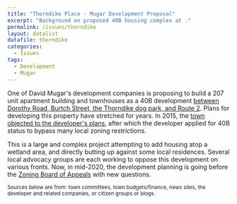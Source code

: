 ```yaml
---
title: "Thorndike Place - Mugar Development Proposal"
excerpt: "Background on proposed 40B housing complex at ."
permalink: /issues/thorndike
layout: datalist
datafile: thorndike
categories:
  - Issues
tags:
  - Development
  - Mugar
---
```


One of David Mugar's development companies is proposing to build a 207 unit apartment building and townhouses as a 40B development [between Dorothy Road, Burtch Street, the Thorndike dog park, and Route 2](https://goo.gl/maps/daMnTPjuFHX99m347).  Plans for developing this property have stretched for years.  In 2015, the [town objected to the developer's plans](https://yourarlington.com/arlington-archives/town-school/selectboard/7946-mugar-081915.html), after which the developer applied for 40B status to bypass many local zoning restrictions.

This is a large and complex project attempting to add housing atop a wetland area, and directly butting up against some local residences.  Several local advocacy groups are each working to oppose this development on various fronts.  Now, in mid-2020, the development planning is going before the [Zoning Board of Appeals](https://www.arlingtonma.gov/town-governance/all-boards-and-committees/zoning-board-of-appeals) with new questions.

<small>Sources below are from: <i class="fa fa-gavel" aria-hidden="true"></i> town committees, <i class="fa fa-money-check-alt" aria-hidden="true"></i> town budgets/finance, <i class="fa fa-newspaper" aria-hidden="true"></i> news sites, <i class="fa fa-user-tie" aria-hidden="true"></i> the developer and related companies, or <i class="fa fa-blog" aria-hidden="true"></i> citizen groups or blogs.</small>
